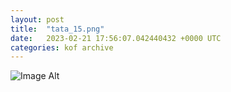 ```yaml
---
layout:	post
title:	"tata_15.png"
date:	2023-02-21 17:56:07.042440432 +0000 UTC
categories:	kof archive
---
```


![Image Alt](https://k0f.github.io/assets/tata_15.png)